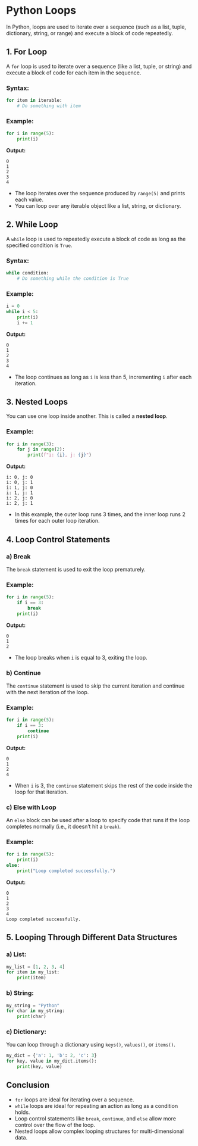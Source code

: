 
# Python Loops

In Python, loops are used to iterate over a sequence (such as a list, tuple, dictionary, string, or range) and execute a block of code repeatedly.

## 1. For Loop
A `for` loop is used to iterate over a sequence (like a list, tuple, or string) and execute a block of code for each item in the sequence.

### Syntax:
```python
for item in iterable:
    # Do something with item
```

### Example:
```python
for i in range(5):
    print(i)
```
**Output:**
```
0
1
2
3
4
```

- The loop iterates over the sequence produced by `range(5)` and prints each value.
- You can loop over any iterable object like a list, string, or dictionary.

## 2. While Loop
A `while` loop is used to repeatedly execute a block of code as long as the specified condition is `True`.

### Syntax:
```python
while condition:
    # Do something while the condition is True
```

### Example:
```python
i = 0
while i < 5:
    print(i)
    i += 1
```
**Output:**
```
0
1
2
3
4
```

- The loop continues as long as `i` is less than 5, incrementing `i` after each iteration.

## 3. Nested Loops
You can use one loop inside another. This is called a **nested loop**.

### Example:
```python
for i in range(3):
    for j in range(2):
        print(f"i: {i}, j: {j}")
```
**Output:**
```
i: 0, j: 0
i: 0, j: 1
i: 1, j: 0
i: 1, j: 1
i: 2, j: 0
i: 2, j: 1
```

- In this example, the outer loop runs 3 times, and the inner loop runs 2 times for each outer loop iteration.

## 4. Loop Control Statements

### a) Break
The `break` statement is used to exit the loop prematurely.

### Example:
```python
for i in range(5):
    if i == 3:
        break
    print(i)
```
**Output:**
```
0
1
2
```
- The loop breaks when `i` is equal to 3, exiting the loop.

### b) Continue
The `continue` statement is used to skip the current iteration and continue with the next iteration of the loop.

### Example:
```python
for i in range(5):
    if i == 3:
        continue
    print(i)
```
**Output:**
```
0
1
2
4
```
- When `i` is 3, the `continue` statement skips the rest of the code inside the loop for that iteration.

### c) Else with Loop
An `else` block can be used after a loop to specify code that runs if the loop completes normally (i.e., it doesn’t hit a `break`).

### Example:
```python
for i in range(5):
    print(i)
else:
    print("Loop completed successfully.")
```
**Output:**
```
0
1
2
3
4
Loop completed successfully.
```

## 5. Looping Through Different Data Structures

### a) List:
```python
my_list = [1, 2, 3, 4]
for item in my_list:
    print(item)
```

### b) String:
```python
my_string = "Python"
for char in my_string:
    print(char)
```

### c) Dictionary:
You can loop through a dictionary using `keys()`, `values()`, or `items()`.

```python
my_dict = {'a': 1, 'b': 2, 'c': 3}
for key, value in my_dict.items():
    print(key, value)
```

## Conclusion
- `for` loops are ideal for iterating over a sequence.
- `while` loops are ideal for repeating an action as long as a condition holds.
- Loop control statements like `break`, `continue`, and `else` allow more control over the flow of the loop.
- Nested loops allow complex looping structures for multi-dimensional data.


